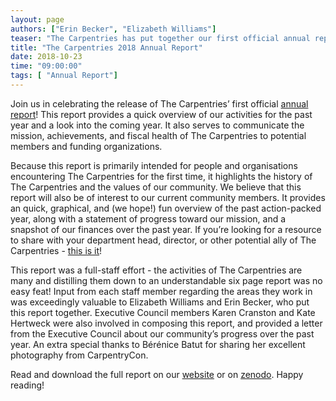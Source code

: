 ```yaml
---
layout: page
authors: ["Erin Becker", "Elizabeth Williams"]
teaser: "The Carpentries has put together our first official annual report!"
title: "The Carpentries 2018 Annual Report"
date: 2018-10-23
time: "09:00:00"
tags: [ "Annual Report"]
---
```


Join us in celebrating the release of The Carpentries’ first official 
[annual report](https://carpentries.org/files/assessment/TheCarpentries2018AnnualReport.pdf)! 
This report provides a quick overview of our activities for the past year and a look into the coming year. 
It also serves to communicate the mission, achievements, and fiscal health of The Carpentries to potential members 
and funding organizations. 

Because this report is primarily intended for people and organisations encountering The Carpentries for the first time, 
it highlights the history of The Carpentries and the values of our community. We believe that this report will also be of 
interest to our current community members. It provides an quick, graphical, and (we hope!) fun overview of the past action-packed year, 
along with a statement of progress toward our mission, and a snapshot of our finances over the past year. If you’re looking for a resource
to share with your department head, director, or other potential ally of The Carpentries - 
[this is it](https://carpentries.org/files/assessment/TheCarpentries2018AnnualReport.pdf)!

This report was a full-staff effort - the activities of The Carpentries are many and distilling them down to an understandable 
six page report was no easy feat! Input from each staff member regarding the areas they work in was exceedingly valuable to 
Elizabeth Williams and Erin Becker, who put this report together. Executive Council members Karen Cranston and Kate Hertweck 
were also involved in composing this report, and provided a letter from the Executive Council about our community’s progress 
over the past year. An extra special thanks to Bérénice Batut for sharing her excellent photography from CarpentryCon.

Read and download the full report on our [website](https://carpentries.org/files/assessment/TheCarpentries2018AnnualReport.pdf) or on [zenodo](https://zenodo.org/record/1465064#.XF3dEaxKiV5). 
Happy reading! 
